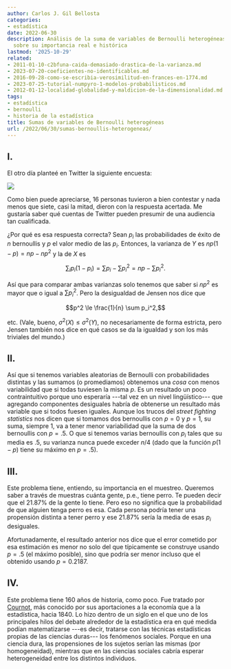 ```yaml
---
author: Carlos J. Gil Bellosta
categories:
- estadística
date: 2022-06-30
description: Análisis de la suma de variables de Bernoulli heterogéneas más notas
  sobre su importancia real e histórica
lastmod: '2025-10-29'
related:
- 2011-01-10-c2bfuna-caida-demasiado-drastica-de-la-varianza.md
- 2023-07-20-coeficientes-no-identificables.md
- 2016-09-28-como-se-escribia-verosimilitud-en-frances-en-1774.md
- 2023-07-25-tutorial-numpyro-1-modelos-probabilisticos.md
- 2012-01-12-localidad-globalidad-y-maldicion-de-la-dimensionalidad.md
tags:
- estadística
- bernoulli
- historia de la estadística
title: Sumas de variables de Bernoulli heterogéneas
url: /2022/06/30/sumas-bernoullis-heterogeneas/
---
```


## I.

El otro día planteé en Twitter la siguiente encuesta:

![](/wp-uploads/2022/06/encuesta_twitter_bernoulli.png#center)

Como bien puede apreciarse, 16 personas tuvieron a bien contestar y nada menos que siete, casi la mitad, dieron con la respuesta acertada. Me gustaría saber qué cuentas de Twitter pueden presumir de una audiencia tan cualificada.

¿Por qué es esa respuesta correcta? Sean $p_i$ las probabilidades de éxito de $n$ bernoullis y $p$ el valor medio de las $p_i$. Entonces, la varianza de $Y$ es $np(1-p) = np - np^2$ y la de $X$ es

$$\sum_i p_i(1-p_i) = \sum p_i - \sum p_i^2 = np - \sum p_i^2.$$

Así que para comparar ambas varianzas solo tenemos que saber si $np^2$ es mayor que o igual a $\sum p_i^2$. Pero la desigualdad de Jensen nos dice que

$$p^2 \le \frac{1}{n} \sum p_i^2,$$

etc. (Vale, bueno, $\sigma^2(X) \le \sigma^2(Y)$, no necesariamente de forma estricta, pero Jensen también nos dice en qué casos se da la igualdad y son los más triviales del mundo.)

## II.

Así que si tenemos variables aleatorias de Bernoulli con probabilidades distintas y las sumamos (o promediamos) obtenemos una _cosa_ con menos variabilidad que si todas tuviesen la misma $p$. Es un resultado un poco contraintuitivo porque uno esperaría ---tal vez en un nivel lingüístico--- que agregando componentes desiguales habría de obtenerse un resultado más variable que si todos fuesen iguales. Aunque los trucos del _street fighting statistics_ nos dicen que si tomamos dos bernoullis con $p = 0$ y $p = 1$, su suma, siempre 1, va a tener menor variabilidad que la suma de dos bernoullis con $p = .5$. O que si tenemos varias bernoullis con $p_i$ tales que su media es $.5$, su varianza nunca puede exceder $n/4$ (dado que la función $p(1-p)$ tiene su máximo en $p=.5$).

## III.

Este problema tiene, entiendo, su importancia en el muestreo. Queremos saber a través de muestras cuánta gente, p.e., tiene perro. Te pueden decir que el 21.87% de la gente lo tiene. Pero eso no significa que la probabilidad de que alguien tenga perro es esa. Cada persona podría tener una propensión distinta a tener perro y ese 21.87% sería la media de esas $p_i$ desiguales.

Afortunadamente, el resultado anterior nos dice que el error cometido por esa estimación es menor no solo del que típicamente se construye usando $p=.5$ (el máximo posible), sino que podría ser menor incluso que el obtenido usando $p=0.2187$.

## IV.

Este problema tiene 160 años de historia, como poco. Fue tratado por [Cournot](https://en.wikipedia.org/wiki/Antoine_Augustin_Cournot), más conocido por sus aportaciones a la economía que a la estadística, hacia 1840. Lo hizo dentro de un siglo en el que uno de los principales hilos del debate alrededor de la estadística era en qué medida podían matematizarse ---es decir, tratarse con las técnicas estadísticas propias de las ciencias duras--- los fenómenos sociales. Porque en una ciencia dura, las propensiones de los sujetos serían las mismas (por homogeneidad), mientras que en las ciencias sociales cabría esperar heterogeneidad entre los distintos individuos.
